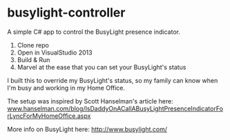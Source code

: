 # busylight-controller
A simple C# app to control the BusyLight presence indicator.  

1. Clone repo
2. Open in VisualStudio 2013
3. Build & Run
4. Marvel at the ease that you can set your BusyLight's status

I built this to override my BusyLight's status, so my family can know when I'm busy and working in my Home Office.

The setup was inspired by Scott Hanselman's article here: www.hanselman.com/blog/IsDaddyOnACallABusyLightPresenceIndicatorForLyncForMyHomeOffice.aspx

More info on BusyLight here: http://www.busylight.com/
